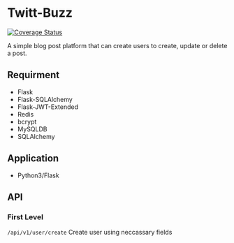 # Twitt-Buzz

[![Coverage Status](https://coveralls.io/repos/github/Bese3/AFEONEX_task_1/badge.svg?branch=main)](https://coveralls.io/github/Bese3/AFEONEX_task_1?branch=main)

A simple blog post platform that can create users to create, update or delete a post.

## Requirment

+ Flask
+ Flask-SQLAlchemy
+ Flask-JWT-Extended
+ Redis
+ bcrypt
+ MySQLDB
+ SQLAlchemy

## Application

+ Python3/Flask


## API
### First Level

```/api/v1/user/create``` Create user using neccassary fields

